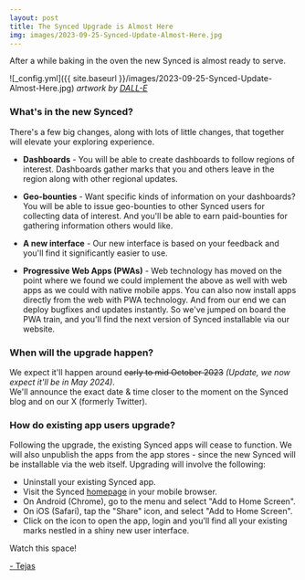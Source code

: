 ```yaml
---
layout: post
title: The Synced Upgrade is Almost Here
img: images/2023-09-25-Synced-Update-Almost-Here.jpg
---
```


After a while baking in the oven the new Synced is almost ready to serve. 

![_config.yml]({{ site.baseurl }}/images/2023-09-25-Synced-Update-Almost-Here.jpg)
*artwork by [DALL-E](https://openai.com/dall-e-2)*

### What's in the new Synced?
There's a few big changes, along with lots of little changes, that together will elevate your exploring experience.

- **Dashboards** - You will be able to create dashboards to follow regions of interest. Dashboards gather
  marks that you and others leave in the region along with other regional updates.

- **Geo-bounties** - Want specific kinds of information on your dashboards? You will be able to 
  issue geo-bounties to other Synced users for collecting data of interest. And you'll be 
  able to earn paid-bounties for gathering information others would like.

- **A new interface** - Our new interface is based on your feedback and you'll find it significantly 
  easier to use.

- **Progressive Web Apps (PWAs)** - Web technology has moved on the point where we found we could implement the above 
  as well with web apps as we could with native mobile apps. You can also now install apps directly from the web with PWA technology. And from our end we can deploy bugfixes and updates instantly. So we've jumped on board the PWA train, and you'll find the next version of Synced installable via our website. 


### When will the upgrade happen?
We expect it'll happen around <s>early to mid October 2023</s> *(Update, we now expect it'll be in May 2024)*.  
We'll announce the exact date & time closer to the moment on the Synced blog and on our X (formerly Twitter).


### How do existing app users upgrade?
Following the upgrade, the existing Synced apps will cease to function. We will also unpublish the apps
from the app stores - since the new Synced will be installable via the web itself. 
Upgrading will involve the following:

- Uninstall your existing Synced app.
- Visit the Synced [homepage](https://synced.to) in your mobile browser.
- On Android (Chrome), go to the menu and select "Add to Home Screen".
- On iOS (Safari), tap the "Share" icon, and select "Add to Home Screen".
- Click on the icon to open the app, login and you'll find all your existing marks nestled in a shiny new user interface.


Watch this space!



[- Tejas](https://twitter.com/syncedto)
